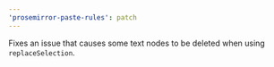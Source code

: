```yaml
---
'prosemirror-paste-rules': patch
---
```


Fixes an issue that causes some text nodes to be deleted when using `replaceSelection`.
